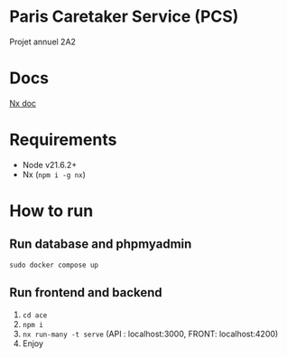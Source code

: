 # Paris Caretaker Service (PCS)

Projet annuel 2A2

# Docs
[Nx doc](ace/README.md)

# Requirements
- Node v21.6.2+
- Nx (`npm i -g nx`)

# How to run
## Run database and phpmyadmin
`sudo docker compose up`
## Run frontend and backend
1. `cd ace`
2. `npm i`
3. `nx run-many -t serve` (API : localhost:3000, FRONT: localhost:4200)
4. Enjoy